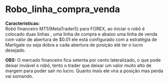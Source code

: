 # Robo_linha_compra_venda

<strong>Características:</strong><br>
Robô financeiro MT5(MetaTrader5) para FOREX, ao iníciar o robô é colocado duas linhas , uma linha de compra e abaixo uma linha de venda com valor de abertura de $0.01 ele está configurado com a estratégia de Martigale ou seja dobra a cada abertura de posição até ter o lucro desejado.

<Strong>OBS:</Strong> O mercado financeiro fica setenta por cento lateralizado, o que pode deixar inviável o robô, tento o trader que deixar um valor muito alto de margem para poder sair no lucro. Quanto mais ele vira a posição mas perda vai somando.
